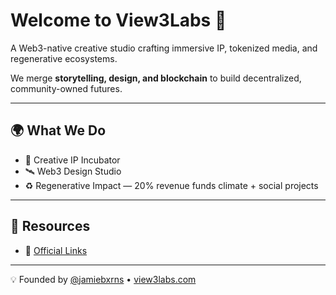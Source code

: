 # Welcome to View3Labs 🌙

A Web3-native creative studio crafting immersive IP, tokenized media, and regenerative ecosystems.  

We merge **storytelling, design, and blockchain** to build decentralized, community-owned futures.  

---

## 🌍 What We Do
- 🎨 Creative IP Incubator  
- 🛰️ Web3 Design Studio  
- ♻️ Regenerative Impact — 20% revenue funds climate + social projects  

---

## 📡 Resources
- 📖 [Official Links](https://view3labs.com/links)  

---

💡 Founded by [@jamiebxrns](https://github.com/jamiebxrns) • [view3labs.com](https://view3labs.com)
